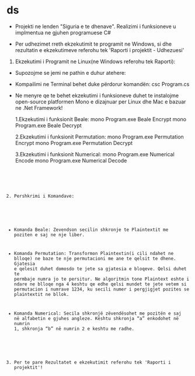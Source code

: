# ds
* Projekti ne lenden "Siguria e te dhenave". Realizimi i funksioneve u implmentua ne gjuhen programuese C#

* Per udhezimet rreth ekzekutimit te programit ne Windows, si dhe rezultatin e ekzekutimeve referohu tek 'Raporti i projektit - Udhezuesi'





1. Ekzekutimi i Programit ne Linux(ne Windows referohu tek Raporti): 

* Supozojme se jemi ne pathin e duhur atehere:

* Kompailimi ne Terminal behet duke përdorur komandën:  csc Program.cs
  
* Ne menyre qe te behet ekzekutimi i funksioneve duhet te instalojme open-source platformen Mono e dizajnuar per Linux dhe Mac e bazuar ne .Net Framework! 

	1.Ekzekutimi i funksionit Beale:
		mono Program.exe Beale Encrypt  <text>
     		mono Program.exe Beale Decrypt  <text>

	2.Ekzekutimi i funksionit Permutation:
		mono Program.exe Permutation Encrypt  <key><text>
     		mono Program.exe Permutation Decrypt  <key><text>

	3.Ekzekutimi i funksionit Numerical:
		mono Program.exe Numerical Encode  <text>
     		mono Program.exe Numerical Decode  <code>

2. Pershkrimi i Komandave: 

* Komanda Beale: Zevendson secilin shkronje te  Plaintextit me poziten e saj ne nje liber.

  

*  Komanda Permutation: Transformon Plaintextin(i cili ndahet ne blloqe) ne baze te nje permutacioni me ane te qelsit te dhene. Gjatesia e qelesit duhet domosdo te jete sa gjatesia e bloqeve.
Qelsi duhet te permbaje numra jo te persitur. Ne algoritmin tone Plaintext eshte i ndare ne blloqe nga 4 keshtu qe edhe qelsi mundet te jete vetem si permutacion i numrave 1234, ku secili numer i pergjigjet pozites se plaintextit ne bllok.

* Komanda Numerical:    Secila shkronjë zëvendësohet me pozitën e saj në alfabetin e gjuhes angleze. Kështu shkronja “a” enkodohet në numrin 1, shkronja “b” në numrin 2 e keshtu me radhe.

3. Per te pare Rezultatet e ekzekutimit referohu tek 'Raporti i projektit'!









